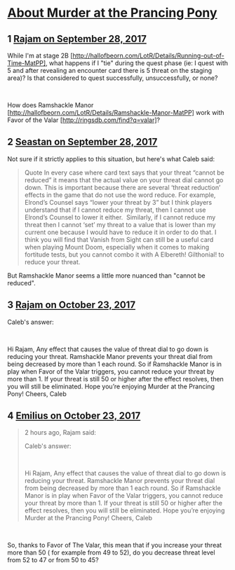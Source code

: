 # [About Murder at the Prancing Pony](https://community.fantasyflightgames.com/topic/259537-about-murder-at-the-prancing-pony/)

## 1 [Rajam on September 28, 2017](https://community.fantasyflightgames.com/topic/259537-about-murder-at-the-prancing-pony/?do=findComment&comment=3001472)

While I'm at stage 2B [http://hallofbeorn.com/LotR/Details/Running-out-of-Time-MatPP], what happens if I "tie" during the quest phase (ie: I quest with 5 and after revealing an encounter card there is 5 threat on the staging area)? Is that considered to quest successfully, unsuccessfully, or none?

 

How does Ramshackle Manor [http://hallofbeorn.com/LotR/Details/Ramshackle-Manor-MatPP] work with Favor of the Valar [http://ringsdb.com/find?q=valar]?

## 2 [Seastan on September 28, 2017](https://community.fantasyflightgames.com/topic/259537-about-murder-at-the-prancing-pony/?do=findComment&comment=3002058)

Not sure if it strictly applies to this situation, but here's what Caleb said:

> Quote
> In every case where card text says that your threat “cannot be reduced” it means that the actual value on your threat dial cannot go down. This is important because there are several ‘threat reduction’ effects in the game that do not use the word reduce.
> For example, Elrond’s Counsel says “lower your threat by 3” but I think players understand that if I cannot reduce my threat, then I cannot use Elrond’s Counsel to lower it either. 
> Similarly, if I cannot reduce my threat then I cannot ‘set’ my threat to a value that is lower than my current one because I would have to reduce it in order to do that.
> I think you will find that Vanish from Sight can still be a useful card when playing Mount Doom, especially when it comes to making fortitude tests, but you cannot combo it with A Elbereth! Gilthonial! to reduce your threat. 

But Ramshackle Manor seems a little more nuanced than "cannot be reduced".

## 3 [Rajam on October 23, 2017](https://community.fantasyflightgames.com/topic/259537-about-murder-at-the-prancing-pony/?do=findComment&comment=3040916)

Caleb's answer:

 

Hi Rajam,
Any effect that causes the value of threat dial to go down is reducing your threat. Ramshackle Manor prevents your threat dial from being decreased by more than 1 each round. So if Ramshackle Manor is in play when Favor of the Valar triggers, you cannot reduce your threat by more than 1. If your threat is still 50 or higher after the effect resolves, then you will still be eliminated.
Hope you’re enjoying Murder at the Prancing Pony!
Cheers,
Caleb

## 4 [Emilius on October 23, 2017](https://community.fantasyflightgames.com/topic/259537-about-murder-at-the-prancing-pony/?do=findComment&comment=3041164)

> 2 hours ago, Rajam said:
> 
> Caleb's answer:
> 
>  
> 
> Hi Rajam,
> Any effect that causes the value of threat dial to go down is reducing your threat. Ramshackle Manor prevents your threat dial from being decreased by more than 1 each round. So if Ramshackle Manor is in play when Favor of the Valar triggers, you cannot reduce your threat by more than 1. If your threat is still 50 or higher after the effect resolves, then you will still be eliminated.
> Hope you’re enjoying Murder at the Prancing Pony!
> Cheers,
> Caleb

 

So, thanks to Favor of The Valar, this mean that if you increase your threat more than 50 ( for example from 49 to 52), do you decrease threat level from 52 to 47 or from 50 to 45?

